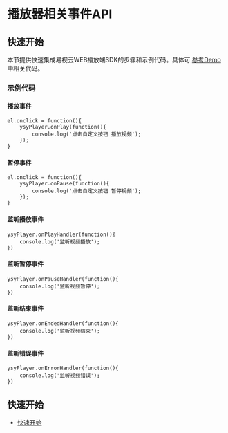 # 播放器相关事件API

## **快速开始**
本节提供快速集成易视云WEB播放端SDK的步骤和示例代码。具体可 [参考Demo](http://static.easyvaas.com/sdk/h5/demo/player.html) 中相关代码。

### 示例代码

#### 播放事件

    el.onclick = function(){
        ysyPlayer.onPlay(function(){
            console.log('点击自定义按钮 播放视频');
        });
    }  

#### 暂停事件
    
    el.onclick = function(){
        ysyPlayer.onPause(function(){
            console.log('点击自定义按钮 暂停视频');
        });
    }  

#### 监听播放事件
      
    ysyPlayer.onPlayHandler(function(){
        console.log('监听视频播放');
    }) 

#### 监听暂停事件
      
    ysyPlayer.onPauseHandler(function(){
        console.log('监听视频暂停');
    }) 

#### 监听结束事件
      
    ysyPlayer.onEndedHandler(function(){
        console.log('监听视频结束');
    }) 

#### 监听错误事件
      
    ysyPlayer.onErrorHandler(function(){
        console.log('监听视频错误');
    })                 

## **快速开始**

* [快速开始](../player.md)

